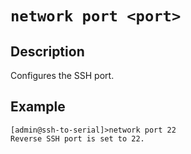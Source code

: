 # `network port <port>`

## Description 
Configures the SSH port.

## Example 
```
[admin@ssh-to-serial]>network port 22
Reverse SSH port is set to 22.
```